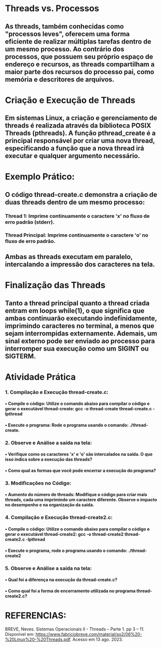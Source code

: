 # Threads vs. Processos
## As threads, também conhecidas como "processos leves", oferecem uma forma eficiente de realizar múltiplas tarefas dentro de um mesmo processo. Ao contrário dos processos, que possuem seu próprio espaço de endereço e recursos, as threads compartilham a maior parte dos recursos do processo pai, como memória e descritores de arquivos.

# Criação e Execução de Threads
## Em sistemas Linux, a criação e gerenciamento de threads é realizada através da biblioteca POSIX Threads (pthreads). A função pthread_create é a principal responsável por criar uma nova thread, especificando a função que a nova thread irá executar e qualquer argumento necessário.

# Exemplo Prático: 
## O código thread-create.c demonstra a criação de duas threads dentro de um mesmo processo:
### Thread 1: Imprime continuamente o caractere 'x' no fluxo de erro padrão (stderr).
### Thread Principal: Imprime continuamente o caractere 'o' no fluxo de erro padrão.
## Ambas as threads executam em paralelo, intercalando a impressão dos caracteres na tela.

# Finalização das Threads
## Tanto a thread principal quanto a thread criada entram em loops while(1), o que significa que ambas continuarão executando indefinidamente, imprimindo caracteres no terminal, a menos que sejam interrompidas externamente. Ademais, um sinal externo pode ser enviado ao processo para interromper sua execução como um SIGINT ou SIGTERM.

# Atividade Prática
### 1. Compilação e Execução thread-create.c:
#### •	Compile o código: Utilize o comando abaixo para compilar o código e gerar o executável thread-create: gcc -o thread-create thread-create.c -lpthread 
#### •	Execute o programa: Rode o programa usando o comando: ./thread-create. 
### 2. Observe e Análise a saída na tela:
#### •	Verifique como os caracteres 'x' e 'o' são intercalados na saída. O que isso indica sobre a execução das threads?
#### •	Como qual as formas que você pode encerrar a execução do programa?
### 3. Modificações no Código:
#### •	Aumento do número de threads: Modifique o código para criar mais threads, cada uma imprimindo um caractere diferente. Observe o impacto no desempenho e na organização da saída.
### 4. Compilação e Execução thread-create2.c:
#### •	Compile o código: Utilize o comando abaixo para compilar o código e gerar o executável thread-create2: gcc -o thread-create2 thread-create2.c -lpthread 
#### •	Execute o programa, rode o programa usando o comando:  ./thread-create2
### 5. Observe e Análise a saída na tela:
#### •	Qual foi a diferença na execução da thread-create.c?
#### •	Como qual foi a forma de encerramento utilizada no programa thread-create2.c?

# REFERENCIAS:
BREVE, Neves. Sistemas Operacionais II - Threads – Parte 1. pp 3 – 11. Disponível em: https://www.fabriciobreve.com/material/so2/06%20-%20Linux%20-%20Threads.pdf. Acesso em 13 ago. 2023.

